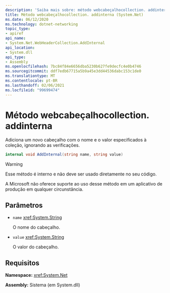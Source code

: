 ```yaml
---
description: 'Saiba mais sobre: método webcabeçalhocollection. addinterna'
title: Método webcabeçalhocollection. addinterna (System.Net)
ms.date: 06/12/2020
ms.technology: dotnet-networking
topic_type:
- apiref
api_name:
- System.Net.WebHeaderCollection.AddInternal
api_location:
- System.dll
api_type:
- Assembly
ms.openlocfilehash: 7bc84f84e6656dba5230b627fe9decfc4e0b4746
ms.sourcegitcommit: ddf7edb67715a5b9a45e3dd44536dabc153c1de0
ms.translationtype: MT
ms.contentlocale: pt-BR
ms.lasthandoff: 02/06/2021
ms.locfileid: "99699474"
---
```

# <a name="webheadercollectionaddinternal-method"></a>Método webcabeçalhocollection. addinterna

Adiciona um novo cabeçalho com o nome e o valor especificados à coleção, ignorando as verificações.

```csharp
internal void AddInternal(string name, string value)
```

> [!WARNING]
> Esse método é interno e não deve ser usado diretamente no seu código.
>
> A Microsoft não oferece suporte ao uso desse método em um aplicativo de produção em qualquer circunstância.

## <a name="parameters"></a>Parâmetros

- `name` <xref:System.String>

  O nome do cabeçalho.

- `value` <xref:System.String>

  O valor do cabeçalho.

## <a name="requirements"></a>Requisitos

**Namespace:** <xref:System.Net>

**Assembly:** Sistema (em System.dll)
